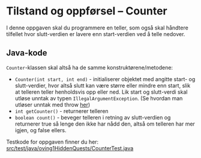 # Tilstand og oppførsel – Counter

I denne oppgaven skal du programmere en teller, som også skal håndtere tilfellet hvor slutt-verdien er lavere enn start-verdien ved å telle nedover.

## Java-kode

`Counter`-klassen skal altså ha de samme konstruktørene/metodene:

- `Counter(int start, int end)` - initialiserer objektet med angitte start- og slutt-verdier, hvor altså slutt kan være større eller mindre enn start, slik at telleren teller henholdsvis opp eller ned. Lik start og slutt-verdi skal utløse unntak av typen `IllegalArgumentException`. (Se hvordan man utløser unntak med throw [her](https://www.w3schools.com/java/java_try_catch.asp))
- `int getCounter()` - returnerer telleren
- `boolean count()` - beveger telleren i retning av slutt-verdien og returnerer true så lenge den ikke har nådd den, altså om telleren har mer igjen, og false ellers.

Testkode for oppgaven finner du her: [src/test/java/oving1HiddenQuests/CounterTest.java](../../src/test/java/oving1HiddenQuests/CounterTest.java)
